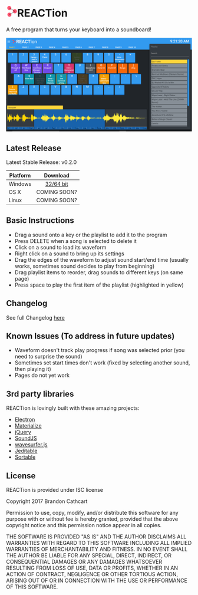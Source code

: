 # <img src="src/assets/logo.png" data-canonical-src="https://gyazo.com/eb5c5741b6a9a16c692170a41a49c858.png" height="30" />REACTion

A free program that turns your keyboard into a soundboard!

![REACTion screenshot](src/assets/screenshot.png "REACTion screenshot")

## Latest Release
Latest Stable Release: v0.2.0

| Platform      | Download      |
| ------------- |:-------------:|
| Windows       | [32/64 bit](https://github.com/brandoshizzle/REACTion/releases/latest)   |
| OS X          | COMING SOON?   |
| Linux		      | COMING SOON?   |

## Basic Instructions

* Drag a sound onto a key or the playlist to add it to the program
* Press DELETE when a song is selected to delete it
* Click on a sound to load its waveform
* Right click on a sound to bring up its settings
* Drag the edges of the waveform to adjust sound start/end time (usually works, sometimes sound decides to play from beginning)
* Drag playlist items to reorder, drag sounds to different keys (on same page)
* Press space to play the first item of the playlist (highlighted in yellow)

## Changelog
See full Changelog [here](CHANGELOG.md)

## Known Issues (To address in future updates)
- Waveform doesn't track play progress if song was selected prior (you need to surprise the sound)
- Sometimes set start times don't work (fixed by selecting another sound, then playing it)
- Pages do not yet work


## 3rd party libraries

REACTion is lovingly built with these amazing projects:
* [Electron](http://electron.atom.io/)
* [Materialize](http://materializecss.com/)
* [jQuery](https://jquery.com/)
* [SoundJS](https://github.com/CreateJS/SoundJS)
* [wavesurfer.js](https://github.com/katspaugh/wavesurfer.js)
* [Jeditable](https://github.com/tuupola/jquery_jeditable)
* [Sortable](https://github.com/RubaXa/Sortable)

## License

REACTion is provided under ISC license

Copyright 2017 Brandon Cathcart

Permission to use, copy, modify, and/or distribute this software for any purpose with or without fee is hereby granted, provided that the above copyright notice and this permission notice appear in all copies.

THE SOFTWARE IS PROVIDED "AS IS" AND THE AUTHOR DISCLAIMS ALL WARRANTIES WITH REGARD TO THIS SOFTWARE INCLUDING ALL IMPLIED WARRANTIES OF MERCHANTABILITY AND FITNESS. IN NO EVENT SHALL THE AUTHOR BE LIABLE FOR ANY SPECIAL, DIRECT, INDIRECT, OR CONSEQUENTIAL DAMAGES OR ANY DAMAGES WHATSOEVER RESULTING FROM LOSS OF USE, DATA OR PROFITS, WHETHER IN AN ACTION OF CONTRACT, NEGLIGENCE OR OTHER TORTIOUS ACTION, ARISING OUT OF OR IN CONNECTION WITH THE USE OR PERFORMANCE OF THIS SOFTWARE.
